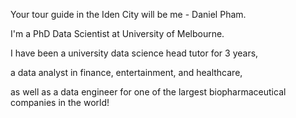 Your tour guide in the Iden City will be me - Daniel Pham.

I'm a PhD Data Scientist at University of Melbourne.

I have been a university data science head tutor for 3 years,

a data analyst in finance, entertainment, and healthcare,

as well as a data engineer for one of the largest biopharmaceutical companies in the world!
